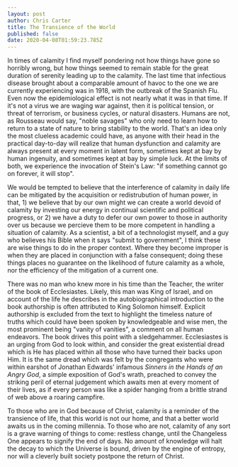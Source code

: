 ```yaml
---
layout: post
author: Chris Carter
title: The Transience of the World
published: false
date: 2020-04-08T01:59:23.785Z
---
```

In times of calamity I find myself pondering not how things have gone so horribly wrong, but how things seemed to remain stable for the great duration of serenity leading up to the calamity. The last time that infectious disease brought about a comparable amount of havoc to the one we are currently experiencing was in 1918, with the outbreak of the Spanish Flu. Even now the epidemiological effect is not nearly what it was in that time. If it's not a virus we are waging war against, then it is political tension, or threat of terrorism, or business cycles, or natural disasters. Humans are not, as Rousseau would say, "noble savages" who only need to learn how to return to a state of nature to bring stability to the world. That's an idea only the most clueless academic could have, as anyone with their head in the practical day-to-day will realize that human dysfunction and calamity are always present at every moment in latent form, sometimes kept at bay by human ingenuity, and sometimes kept at bay by simple luck. At the limits of both, we experience the invocation of Stein's Law: "if something cannot go on forever, it will stop".

We would be tempted to believe that the interference of calamity in daily life can be mitigated by the acquisition or redistrubution of human power, in that, 1) we believe that by our own might we can create a world devoid of calamity by investing our energy in continual scientific and political progress, or 2) we have a duty to defer our own power to those in authority over us because we percieve them to be more competent in handling a situation of calamity. As a scientist, a bit of a technologist myself, and a guy who believes his Bible when it says "submit to government", I think these are wise things to do in the proper context. Where they become improper is when they are placed in conjunction with a false consequent; doing these things places no guarantee on the likelihood of future calamity as a whole, nor the efficiency of the mitigation of a current one. 

There was no man who knew more in his time than the Teacher, the writer of the book of Ecclesiastes. Likely, this man was King of Israel, and on account of the life he describes in the autobiographical introduction to the book authorship is often attributed to King Solomon himself. Explicit authorship is excluded from the text to highlight the timeless nature of truths which could have been spoken by knowledgeable and wise men, the most prominent being "vanity of vanities", a comment on all human endeavors. The book drives this point with a sledgehammer. Ecclesiastes is an urging from God to look within, and consider the great existential dread which is He has placed within all those who have turned their backs upon Him. It is the same dread which was felt by the congregants who were within earshot of Jonathan Edwards' infamous *Sinners in the Hands of an Angry God*, a simple exposition of God's wrath, preached to convey the striking peril of eternal judgement which awaits men at every moment of their lives, as if every person was like a spider hanging from a brittle strand of web above a roaring campfire.

To those who are in God because of Christ, calamity is a reminder of the transience of life, that this world is not our home, and that a better world awaits us in the coming millennia. To those who are not, calamity of any sort is a grave warning of things to come: restless change, until the Changeless One appears to signify the end of days. No amount of knowledge will halt the decay to which the Universe is bound, driven by the engine of entropy, nor will a cleverly built society postpone the return of Christ.